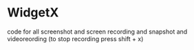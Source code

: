 # WidgetX
code for all screenshot and screen recording and snapshot and videoreording (to stop recording press shift + x)
